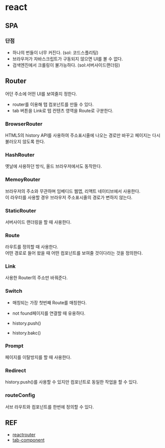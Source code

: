 # react

## SPA

### 단점

- 하나의 번들이 너무 커진다. (sol: 코드스플리팅)
- 브라우저가 자바스크립트가 구동되지 않으면 UI를 볼 수 없다.
- 검색엔진에서 크롤링이 불가능하다. (sol:서버사이드랜더링)

## Router

어던 주소에 어떤 UI를 보여줄지 정한다.

- router를 이용해 탭 컴포넌트를 만들 수 있다.
- tab 버튼을 Link로 텝 컨텐츠 영역을 Route로 구분한다.

### BrowserRouter

HTML5의 history API를 사용하여 주소표시줄에 나오는 경로만 바꾸고 페이지는 다시 불러오지 않도록 한다.

### HashRouter

옛날에 사용하던 방식, 올드 브라우저에서도 동작한다.

### MemoyRouter

브라우저의 주소와 무관하며 임베디드 웹앱, 리액트 네이티브에서 사용한다.  
이 라우터를 사용할 경우 브라우저 주소표시줄의 경로가 변하지 않는다.

### StaticRouter

서버사이드 랜더링을 할 때 사용한다.

### Route

라우트를 정의할 때 사용한다.  
어떤 경로로 들어 왔을 때 어떤 컴포넌트를 보여줄 것이다라는 것을 정의한다.

### Link

사용한 Router의 주소만 바꿔준다.

### Switch

- 매칭되는 가장 첫번째 Route를 매칭한다.
- not found페이지를 연결할 때 유용하다.

- history.push()
- history.bakc()

### Prompt

페이지를 이탈방지를 할 때 사용한다.

### Redirect

history.push()를 사용할 수 있지만 컴포넌트로 동일한 작업을 할 수 있다.

### routeConfig

서브 라우트와 컴포넌트를 한번에 정의할 수 있다.

## REF

- [reactrouter](https://reactrouter.com/web/example/auth-workflow)
- [tab-component](https://reactrouter.com/web/example/animated-transitions)
